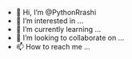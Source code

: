 - 👋 Hi, I’m @PythonRrashi
- 👀 I’m interested in ...
- 🌱 I’m currently learning ...
- 💞️ I’m looking to collaborate on ...
- 📫 How to reach me ...

<!---
PythonRrashi/PythonRrashi is a ✨ special ✨ repository because its `README.md` (this file) appears on your GitHub profile.
You can click the Preview link to take a look at your changes.
--->
